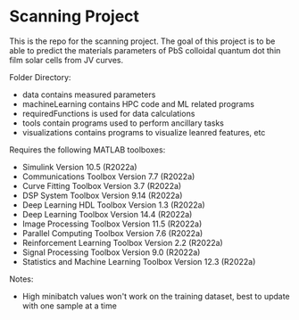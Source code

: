 # Scanning Project

This is the repo for the scanning project. The goal of this project is to be able to predict the materials parameters of PbS colloidal quantum dot thin film solar cells from JV curves.

Folder Directory:
* data contains measured parameters
* machineLearning contains HPC code and ML related programs
* requiredFunctions is used for data calculations
* tools contain programs used to perform ancillary tasks
* visualizations contains programs to visualize leanred features, etc

Requires the following MATLAB toolboxes:
* Simulink                                              Version 10.5        (R2022a)
* Communications Toolbox                                Version 7.7         (R2022a)
* Curve Fitting Toolbox                                 Version 3.7         (R2022a)
* DSP System Toolbox                                    Version 9.14        (R2022a)
* Deep Learning HDL Toolbox                             Version 1.3         (R2022a)
* Deep Learning Toolbox                                 Version 14.4        (R2022a)
* Image Processing Toolbox                              Version 11.5        (R2022a)
* Parallel Computing Toolbox                            Version 7.6         (R2022a)
* Reinforcement Learning Toolbox                        Version 2.2         (R2022a)
* Signal Processing Toolbox                             Version 9.0         (R2022a)
* Statistics and Machine Learning Toolbox               Version 12.3        (R2022a)

Notes:
* High minibatch values won't work on the training dataset, best to update with one sample at a time 
